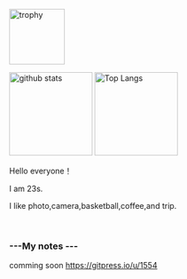 
<p align="left"> 
  <img alt="trophy" height="100px" src="https://github-profile-trophy.vercel.app/?username=Re-he4i5&margin-w=30&margin-h=30&theme=onedark" />
</p>

<p align="left"> 
  <img alt="github stats" height="150px" src="https://github-readme-stats.vercel.app/api?username=Re-he4i5&theme=onedark" />
  <img alt="Top Langs" height="150px" src="https://github-readme-stats.vercel.app/api/top-langs/?username=Re-he4i5&layout=compact&theme=onedark" />
</p>


Hello everyone！

I am 23s.

I like photo,camera,basketball,coffee,and trip.



<!--[![Anurag's GitHub stats](https://github-readme-stats.vercel.app/api?username=Re-he4i5&theme=synthwave)](https://github.com/anuraghazra/github-readme-stats)-->

<br>



### ---My notes ---
comming soon
https://gitpress.io/u/1554



<!--
**Re-he4i5/Re-he4i5** is a ✨ _special_ ✨ repository because its `README.md` (this file) appears on your GitHub profile.

Here are some ideas to get you started:

- 🔭 I’m currently working on ...
- 🌱 I’m currently learning ...
- 👯 I’m looking to collaborate on ...
- 🤔 I’m looking for help with ...
- 💬 Ask me about ...
- 📫 How to reach me: ...
- 😄 Pronouns: ...
- ⚡ Fun fact: ...
-->
